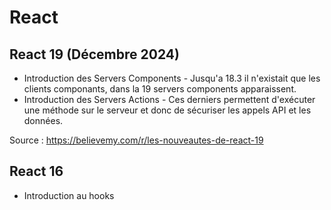 
# React


## React 19 (Décembre 2024)

- Introduction des Servers Components - Jusqu'a 18.3 il n'existait que les clients componants, dans la 19 servers components apparaissent.
- Introduction des Servers Actions - Ces derniers permettent d'exécuter une méthode sur le serveur et donc de sécuriser les appels API et les données.

Source : https://believemy.com/r/les-nouveautes-de-react-19


## React 16

- Introduction au hooks

